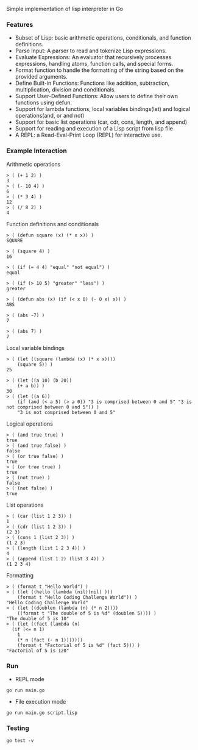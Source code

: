 Simple implementation of lisp interpreter in Go

### Features

- Subset of Lisp: basic arithmetic operations, conditionals, and function definitions.
- Parse Input: A parser to read and tokenize Lisp expressions.
- Evaluate Expressions: An evaluator that recursively processes expressions, handling atoms, function calls, and special forms.
- Format function to handle the formatting of the string based on the provided arguments.
- Define Built-in Functions: Functions like addition, subtraction, multiplication, division and conditionals.
- Support User-Defined Functions: Allow users to define their own functions using defun.
- Support for lambda functions, local variables bindings(let) and logical operations(and, or and not)
- Support for basic list operations (car, cdr, cons, length, and append)
- Support for reading and execution of a Lisp script from lisp file
- A REPL: a Read-Eval-Print Loop (REPL) for interactive use.

### Example Interaction
Arithmetic operations
````
> ( (+ 1 2) )
3
> ( (- 10 4) )
6
> ( (* 3 4) )
12
> ( (/ 8 2) )
4
````


Function definitions and conditionals
````
> ( (defun square (x) (* x x)) )
SQUARE

> ( (square 4) )
16

> ( (if (= 4 4) "equal" "not equal") )
equal

> ( (if (> 10 5) "greater" "less") )
greater

> ( (defun abs (x) (if (< x 0) (- 0 x) x)) )
ABS

> ( (abs -7) )
7

> ( (abs 7) )
7

````

Local variable bindings
````
> ( (let ((square (lambda (x) (* x x))))
    (square 5)) )
25

> ( (let ((a 10) (b 20))
    (+ a b)) )
30
> ( (let ((a 6))
    (if (and (< a 5) (> a 0)) "3 is comprised between 0 and 5" "3 is not comprised between 0 and 5")) )
    "3 is not comprised between 0 and 5"
````


Logical operations
````
> ( (and true true) )
true
> ( (and true false) )
false
> ( (or true false) )
true
> ( (or true true) )
true
> ( (not true) )
false
> ( (not false) )
true
````


List operations
````
> ( (car (list 1 2 3)) )
1
> ( (cdr (list 1 2 3)) )
(2 3)
> ( (cons 1 (list 2 3)) )
(1 2 3)
> ( (length (list 1 2 3 4)) )
4 
> ( (append (list 1 2) (list 3 4)) )
(1 2 3 4)
````

Formatting
````
> ( (format t "Hello World") )
> ( (let ((hello (lambda (nil)(nil) )))
    (format t "Hello Coding Challenge World")) )
"Hello Coding Challenge World"
> ( (let ((doublen (lambda (n) (* n 2))))
    ((format t "The double of 5 is %d" (doublen 5)))) )
"The double of 5 is 10"
> ( (let ((fact (lambda (n)
  (if (<= n 1)
    1
    (* n (fact (- n 1)))))))
    (format t "Factorial of 5 is %d" (fact 5))) )
"Factorial of 5 is 120"
````

### Run

- REPL mode
````
go run main.go
````

- File execution mode
````
go run main.go script.lisp
````

### Testing
````
go test -v
````

